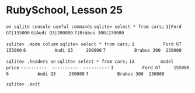 RubySchool, Lesson 25
====================
  `on sqlite console useful commands`
  `sqlite> select * from cars;`
  `1|Ford GT|155000`
  `6|Audi Q3|200000`
  `7|Brabus 300|230000`

  `sqlite> .mode column`
  `sqlite> select * from cars;`
  `1           Ford GT     155000`
  `6           Audi Q3     200000`
  `7           Brabus 300  230000`

  `sqlite> .headers on`
  `sqlite> select * from cars;`
  `id          model       price`
  `----------  ----------  ----------`
  `1           Ford GT     155000`
  `6           Audi Q3     200000`
  `7           Brabus 300  230000`

  `sqlite> .exit`